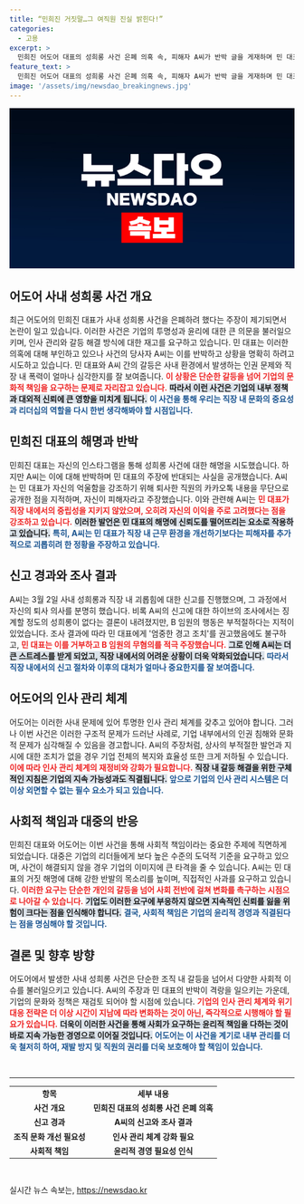 ```yaml
---
title: “민희진 거짓말…그 여직원 진실 밝힌다!”
categories:
  - 고용
excerpt: >
  민희진 어도어 대표의 성희롱 사건 은폐 의혹 속, 피해자 A씨가 반박 글을 게재하며 민 대표는 거짓말로 나를 모욕했다고 주장. 진실을 밝히기 위한 추가 조치를 예고하며 대중의 관심을 집중시키고 있다.
feature_text: >
  민희진 어도어 대표의 성희롱 사건 은폐 의혹 속, 피해자 A씨가 반박 글을 게재하며 민 대표는 거짓말로 나를 모욕했다고 주장. 진실을 밝히기 위한 추가 조치를 예고하며 대중의 관심을 집중시키고 있다.
image: '/assets/img/newsdao_breakingnews.jpg'
---
```


<p><img src="/assets/img/newsdao_breakingnews.jpg" alt="koreaapp 속보" /></p>

<h2 data-ke-size="size26">어도어 사내 성희롱 사건 개요</h2>

<p data-ke-size="size16">최근 어도어의 민희진 대표가 사내 성희롱 사건을 은폐하려 했다는 주장이 제기되면서 논란이 일고 있습니다. 이러한 사건은 기업의 투명성과 윤리에 대한 큰 의문을 불러일으키며, 인사 관리와 갈등 해결 방식에 대한 재고를 요구하고 있습니다. 민 대표는 이러한 의혹에 대해 부인하고 있으나 사건의 당사자 A씨는 이를 반박하고 상황을 명확히 하려고 시도하고 있습니다. 민 대표와 A씨 간의 갈등은 사내 환경에서 발생하는 인권 문제와 직장 내 폭력이 얼마나 심각한지를 잘 보여줍니다. <b><span style="color: #ee2323;">이 상황은 단순한 갈등을 넘어 기업의 문화적 책임을 요구하는 문제로 자리잡고 있습니다.</span></b> <b><span style="background-color: #21538527;">따라서 이런 사건은 기업의 내부 정책과 대외적 신뢰에 큰 영향을 미치게 됩니다.</span></b> <b><span style="color: #1a5490;">이 사건을 통해 우리는 직장 내 문화의 중요성과 리더십의 역할을 다시 한번 생각해봐야 할 시점입니다.</span></b></p>

<h2 data-ke-size="size26">민희진 대표의 해명과 반박</h2>

<p data-ke-size="size16">민희진 대표는 자신의 인스타그램을 통해 성희롱 사건에 대한 해명을 시도했습니다. 하지만 A씨는 이에 대해 반박하며 민 대표의 주장에 반대되는 사실을 공개했습니다. A씨는 민 대표가 자신의 억울함을 강조하기 위해 퇴사한 직원의 카카오톡 내용을 무단으로 공개한 점을 지적하며, 자신이 피해자라고 주장했습니다. 이와 관련해 A씨는 <b><span style="color: #ee2323;">민 대표가 직장 내에서의 중립성을 지키지 않았으며, 오히려 자신의 이익을 주로 고려했다는 점을 강조하고 있습니다.</span></b> <b><span style="background-color: #21538527;">이러한 발언은 민 대표의 해명에 신뢰도를 떨어뜨리는 요소로 작용하고 있습니다.</span></b> <b><span style="color: #1a5490;">특히, A씨는 민 대표가 직장 내 근무 환경을 개선하기보다는 피해자를 추가적으로 괴롭히려 한 정황을 주장하고 있습니다.</span></b></p>

<h2 data-ke-size="size26">신고 경과와 조사 결과</h2>

<p data-ke-size="size16">A씨는 3월 2일 사내 성희롱과 직장 내 괴롭힘에 대한 신고를 진행했으며, 그 과정에서 자신의 퇴사 의사를 분명히 했습니다. 비록 A씨의 신고에 대한 하이브의 조사에서는 징계할 정도의 성희롱이 없다는 결론이 내려졌지만, B 임원의 행동은 부적절하다는 지적이 있었습니다. 조사 결과에 따라 민 대표에게 '엄중한 경고 조치'를 권고했음에도 불구하고, <b><span style="color: #ee2323;">민 대표는 이를 거부하고 B 임원의 무혐의를 적극 주장했습니다.</span></b> <b><span style="background-color: #21538527;">그로 인해 A씨는 더 큰 스트레스를 받게 되었고, 직장 내에서의 어려운 상황이 더욱 악화되었습니다.</span></b> <b><span style="color: #1a5490;">따라서 직장 내에서의 신고 절차와 이후의 대처가 얼마나 중요한지를 잘 보여줍니다.</span></b></p>

<h2 data-ke-size="size26">어도어의 인사 관리 체계</h2>

<p data-ke-size="size16">어도어는 이러한 사내 문제에 있어 투명한 인사 관리 체계를 갖추고 있어야 합니다. 그러나 이번 사건은 이러한 구조적 문제가 드러난 사례로, 기업 내부에서의 인권 침해와 문화적 문제가 심각해질 수 있음을 경고합니다. A씨의 주장처럼, 상사의 부적절한 발언과 지시에 대한 조치가 없을 경우 기업 전체의 복지와 효율성 또한 크게 저하될 수 있습니다. <b><span style="color: #ee2323;">이에 따라 인사 관리 체계의 재정비와 강화가 필요합니다.</span></b> <b><span style="background-color: #21538527;">직장 내 갈등 해결을 위한 구체적인 지침은 기업의 지속 가능성과도 직결됩니다.</span></b> <b><span style="color: #1a5490;">앞으로 기업의 인사 관리 시스템은 더 이상 외면할 수 없는 필수 요소가 되고 있습니다.</span></b></p>

<h2 data-ke-size="size26">사회적 책임과 대중의 반응</h2>

<p data-ke-size="size16">민희진 대표와 어도어는 이번 사건을 통해 사회적 책임이라는 중요한 주제에 직면하게 되었습니다. 대중은 기업의 리더들에게 보다 높은 수준의 도덕적 기준을 요구하고 있으며, 사건이 해결되지 않을 경우 기업의 이미지에 큰 타격을 줄 수 있습니다. A씨는 민 대표의 거짓 해명에 대해 강한 반발의 목소리를 높이며, 직접적인 사과를 요구하고 있습니다. <b><span style="color: #ee2323;">이러한 요구는 단순한 개인의 갈등을 넘어 사회 전반에 걸쳐 변화를 촉구하는 시점으로 나아갈 수 있습니다.</span></b> <b><span style="background-color: #21538527;">기업도 이러한 요구에 부응하지 않으면 지속적인 신뢰를 잃을 위험이 크다는 점을 인식해야 합니다.</span></b> <b><span style="color: #1a5490;">결국, 사회적 책임은 기업의 윤리적 경영과 직결된다는 점을 명심해야 할 것입니다.</span></b></p>

<h2 data-ke-size="size26">결론 및 향후 방향</h2>

<p data-ke-size="size16">어도어에서 발생한 사내 성희롱 사건은 단순한 조직 내 갈등을 넘어서 다양한 사회적 이슈를 불러일으키고 있습니다. A씨의 주장과 민 대표의 반박이 격랑을 일으키는 가운데, 기업의 문화와 정책은 재검토 되어야 할 시점에 있습니다. <b><span style="color: #ee2323;">기업의 인사 관리 체계와 위기 대응 전략은 더 이상 시간이 지남에 따라 변화하는 것이 아닌, 즉각적으로 시행해야 할 필요가 있습니다.</span></b> <b><span style="background-color: #21538527;">더욱이 이러한 사건을 통해 사회가 요구하는 윤리적 책임을 다하는 것이 바로 지속 가능한 경영으로 이어질 것입니다.</span></b> <b><span style="color: #1a5490;">어도어는 이 사건을 계기로 내부 관리를 더욱 철저히 하여, 재발 방지 및 직원의 권리를 더욱 보호해야 할 책임이 있습니다.</span></b></p>

<p data-ke-size="size16">&nbsp;</p>

<hr>

<table style="text-align: center; width: 100%;">
   <tr>
      <td style="text-align: center; height: 17px;"><b>항목</b></td>
      <td style="text-align: center; height: 17px;"><b>세부 내용</b></td>
   </tr>
   <tr>
      <td style="text-align: center; height: 17px;"><b>사건 개요</b></td>
      <td style="text-align: center; height: 17px;"><b>민희진 대표의 성희롱 사건 은폐 의혹</b></td>
   </tr>
   <tr>
      <td style="text-align: center; height: 17px;"><b>신고 경과</b></td>
      <td style="text-align: center; height: 17px;"><b>A씨의 신고와 조사 결과</b></td>
   </tr>
   <tr>
      <td style="text-align: center; height: 17px;"><b>조직 문화 개선 필요성</b></td>
      <td style="text-align: center; height: 17px;"><b>인사 관리 체계 강화 필요</b></td>
   </tr>
   <tr>
      <td style="text-align: center; height: 17px;"><b>사회적 책임</b></td>
      <td style="text-align: center; height: 17px;"><b>윤리적 경영 필요성 인식</b></td>
   </tr>
</table>

<p data-ke-size="size16">&nbsp;</p> 
실시간 뉴스 속보는, <a href="https://newsdao.kr" rel="dofollow">https://newsdao.kr</a>


